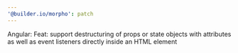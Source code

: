 ```yaml
---
'@builder.io/morpho': patch
---
```


Angular: Feat: support destructuring of props or state objects with attributes as well as event listeners directly inside an HTML element
